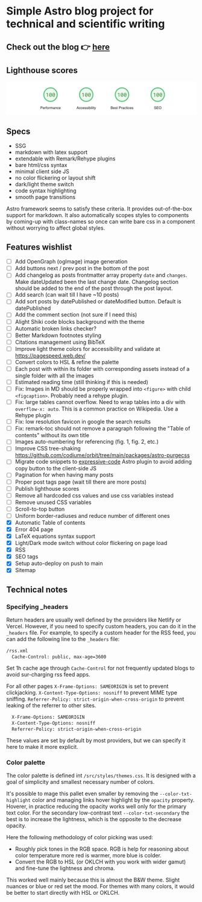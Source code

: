# Simple Astro blog project for technical and scientific writing

## Check out the blog 👉 [here](https://iglog.me)

## Lighthouse scores

[![Lighthouse scores](./lighthouse-scores.webp)](https://pagespeed.web.dev/analysis/https-iglog-me/7b7qahiher?form_factor=desktop)

## Specs

-   SSG
-   markdown with latex support
-   extendable with Remark/Rehype plugins
-   bare html/css syntax
-   minimal client side JS
-   no color flickering or layout shift
-   dark/light theme switch
-   code syntax highlighting
-   smooth page transitions

Astro framework seems to satisfy these criteria. It provides out-of-the-box support for markdown. It also automatically scopes styles to components by coming-up with class-names so once can write bare css in a component without worrying to affect global styles.

## Features wishlist

-   [ ] Add OpenGraph (ogImage) image generation
-   [ ] Add buttons next / prev post in the bottom of the post
-   [ ] Add changelog as posts frontmatter array property `date` and `changes`. Make dateUpdated been the last change date. Changelog section should be added to the end of the post through the post layout.
-   [ ] Add search (can wait till I have ~10 posts)
-   [ ] Add sort posts by datePublished or dateModified button. Default is datePublished
-   [ ] Add the comment section (not sure if I need this)
-   [ ] Alight Shiki code blocks background with the theme
-   [ ] Automatic broken links checker?
-   [ ] Better Markdown footnotes styling
-   [ ] Citations management using BibTeX
-   [ ] Improve light theme colors for accessibility and validate at https://pagespeed.web.dev/
-   [ ] Convert colors to HSL & refine the palette
-   [ ] Each post with within its folder with corresponding assets instead of a single folder with all the images
-   [ ] Estimated reading time (still thinking if this is needed)
-   [ ] Fix: Images in MD should be properly wrapped into `<figure>` with child `<figcaption>`. Probably need a rehype plugin.
-   [ ] Fix: large tables cannot overflow. Need to wrap tables into a div with `overflow-x: auto`. This is a common practice on Wikipedia. Use a Rehype plugin
-   [ ] Fix: low resolution favicon in google the search results
-   [ ] Fix: remark-toc should not remove a paragraph following the "Table of contents" without its own title
-   [ ] Images auto-numbering for referencing (fig. 1, fig. 2, etc.)
-   [ ] Improve CSS tree-shaking https://github.com/codiume/orbit/tree/main/packages/astro-purgecss
-   [ ] Migrate code snippets to [expressive-code](https://github.com/expressive-code/expressive-code) Astro plugin to avoid adding copy button to the client-side JS
-   [ ] Pagination for when having many posts
-   [ ] Proper post tags page (wait till there are more posts)
-   [ ] Publish lighthouse scores
-   [ ] Remove all hardcoded css values and use css variables instead
-   [ ] Remove unused CSS variables
-   [ ] Scroll-to-top button
-   [ ] Uniform border-radiuses and reduce number of different ones
-   [x] Automatic Table of contents
-   [x] Error 404 page
-   [x] LaTeX equations syntax support
-   [x] Light/Dark mode switch without color flickering on page load
-   [x] RSS
-   [x] SEO tags
-   [x] Setup auto-deploy on push to main
-   [x] Sitemap

## Technical notes

### Specifying \_headers

Return headers are usually well defined by the providers like Netlify or Vercel. However, if you need to specify custom headers, you can do it in the `_headers` file. For example, to specify a custom header for the RSS feed, you can add the following line to the `_headers` file:

```
/rss.xml
  Cache-Control: public, max-age=3600
```

Set 1h cache age through `Cache-Control` for not frequently updated blogs to avoid sur-charging rss feed apps.

For all other pages `X-Frame-Options: SAMEORIGIN` is set to prevent clickjacking. `X-Content-Type-Options: nosniff` to prevent MIME type sniffing. `Referrer-Policy: strict-origin-when-cross-origin` to prevent leaking of the referrer to other sites.

```
  X-Frame-Options: SAMEORIGIN
  X-Content-Type-Options: nosniff
  Referrer-Policy: strict-origin-when-cross-origin
```

These values are set by default by most providers, but we can specify it here to make it more explicit.

### Color palette

The color palette is defined int `/src/styles/themes.css`. It is designed with a goal of simplicity and smallest necessary number of colors.

It's possible to mage this pallet even smaller by removing the `--color-txt-highlight` color and managing links hover highlight by the `opacity` property.
Hoverer, in practice reducing the opacity works well only for the primary text color. For the secondary low-contrast text `--color-txt-secondary` the best is to increase the lightness, which is the opposite to the decrease opacity.

Here the following methodology of color picking was used:

-   Roughly pick tones in the RGB space. RGB is help for reasoning about color temperature more red is warmer, more blue is colder.
-   Convert the RGB to HSL (or OKLCH with you work with wider gamut) and fine-tune the lightness and chroma.

This worked well mainly because this is almost the B&W theme. Slight nuances or blue or red set the mood. For themes with many colors, it would be better to start directly with HSL or OKLCH.
